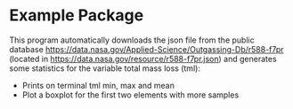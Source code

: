 # Example Package

This program automatically downloads the json file from the public database
https://data.nasa.gov/Applied-Science/Outgassing-Db/r588-f7pr
(located in https://data.nasa.gov/resource/r588-f7pr.json)
and generates some statistics for the variable total mass loss (tml):
- Prints on terminal tml min, max and mean
- Plot a boxplot for the first two elements with more samples